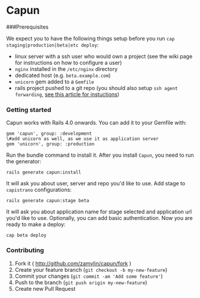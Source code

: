 # Capun


###Prerequisites

We expect you to have the following things setup before you run `cap staging|production|beta|etc deploy`:
* linux server with a ssh user who would own a project (see the wiki page for instructions on how to configure a user)
* `nginx` installed in the `/etc/nginx` directory
* dedicated host (e.g. `beta.example.com`)
* `unicorn` gem added to a `Gemfile` 
* rails project pushed to a git repo (you should also setup `ssh agent forwarding`, [see this article for instuctions](https://help.github.com/articles/using-ssh-agent-forwarding))


### Getting started

Capun works with Rails 4.0 onwards. You can add it to your Gemfile with:

<pre><code>gem 'capun', group: :development
\#add unicorn as well, as we use it as application server
gem 'unicorn', group: :production
</pre></code>

Run the bundle command to install it.
After you install `Capun`, you need to run the generator:

<pre><code>rails generate capun:install
</pre></code>

It will ask you about user, server and repo you'd like to use.
Add stage to `capistrano` configurations:

<pre><code>rails generate capun:stage beta
</pre></code>

It will ask you about application name for stage selected and application url you'd like to use. Optionally, you can add basic authentication.
Now you are ready to make a deploy:

<pre><code>cap beta deploy
</pre></code>

### Contributing

1. Fork it ( http://github.com/zamylin/capun/fork )
2. Create your feature branch (`git checkout -b my-new-feature`)
3. Commit your changes (`git commit -am 'Add some feature'`)
4. Push to the branch (`git push origin my-new-feature`)
5. Create new Pull Request